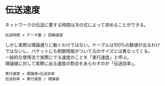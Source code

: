 # 伝送速度

ネットワークの伝送に要する時間は次の式によって求めることができる。  

`伝送時間 = データ量 / 回線速度`  

しかし実際は理論通りに動くわけではない。ケーブルは100%の数値が出るわけではないし、パケットにも制御情報がついて元のサイズとは異なってくる。  
一般的な使用法で実際にでる速度のことを「実行速度」と呼ぶ。  
理論値に対して実際に出る速度の割合をあらわすのが「伝送効率」。  

`実行速度 = 理論値×伝送効率`  
`伝送効率 = 実行速度 / 理論値`
